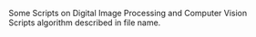 Some Scripts on Digital Image Processing and Computer Vision</br>
Scripts algorithm described in file name.
